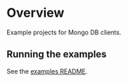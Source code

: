 # Overview

Example projects for Mongo DB clients.

## Running the examples

See the [examples README](../README.md#running-the-examples).
